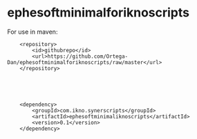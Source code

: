 # ephesoftminimalforiknoscripts

For use in maven:

		<repository>
			<id>githubrepo</id>
			<url>https://github.com/Ortega-Dan/ephesoftminimalforiknoscripts/raw/master</url>
		</repository>
    
    
    
    

		<dependency>
			<groupId>com.ikno.synerscripts</groupId>
			<artifactId>ephesoftminimaliknoscripts</artifactId>
			<version>0.1</version>
		</dependency>
